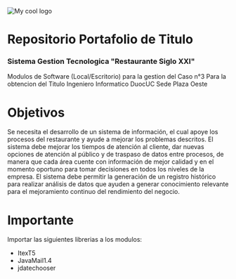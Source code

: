<img src="/logo_summit_0 (1).png" alt="My cool logo"/>

#  Repositorio Portafolio de Titulo
### Sistema Gestion Tecnologica "Restaurante Siglo XXI"

Modulos de Software (Local/Escritorio) para la gestion del Caso n°3
Para la obtencion del Titulo Ingeniero Informatico DuocUC Sede Plaza Oeste

# Objetivos
Se necesita el desarrollo de un sistema de información, el cual apoye los procesos del restaurante
y ayude a mejorar los problemas descritos. El sistema debe mejorar los tiempos de atención al
cliente, dar nuevas opciones de atención al público y de traspaso de datos entre procesos, de
manera que cada área cuente con información de mejor calidad y en el momento oportuno para
tomar decisiones en todos los niveles de la empresa.
El sistema debe permitir la generación de un registro histórico para realizar análisis de datos que
ayuden a generar conocimiento relevante para el mejoramiento continuo del rendimiento del
negocio.

# Importante
Importar las siguientes librerias a los modulos:

* ItexT5
* JavaMail1.4
* jdatechooser
